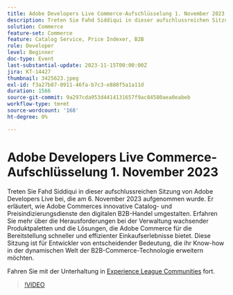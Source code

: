 ```yaml
---
title: Adobe Developers Live Commerce-Aufschlüsselung 1. November 2023
description: Treten Sie Fahd Siddiqui in dieser aufschlussreichen Sitzung von Adobe Developers Live bei, die am 6. November 2023 aufgenommen wurde. Er erläutert, wie Adobe Commerces innovative Catalog- und Preisindizierungsdienste den digitalen B2B-Handel umgestalten. Erfahren Sie mehr über die Herausforderungen bei der Verwaltung wachsender Produktpaletten und die Lösungen, die Adobe Commerce für die Bereitstellung schneller und effizienter Einkaufserlebnisse bietet. Diese Sitzung ist für Entwickler von entscheidender Bedeutung, die ihr Know-how in der dynamischen Welt der B2B-Commerce-Technologie erweitern möchten.
solution: Commerce
feature-set: Commerce
feature: Catalog Service, Price Indexer, B2B
role: Developer
level: Beginner
doc-type: Event
last-substantial-update: 2023-11-15T00:00:00Z
jira: KT-14427
thumbnail: 3425623.jpeg
exl-id: f3a27b87-0911-46fa-b7c3-e880f5a1a11d
duration: 1566
source-git-commit: 9a297cda953d4414131657f9ac84580aea0eabeb
workflow-type: tm+mt
source-wordcount: '168'
ht-degree: 0%

---
```


# Adobe Developers Live Commerce-Aufschlüsselung 1. November 2023

Treten Sie Fahd Siddiqui in dieser aufschlussreichen Sitzung von Adobe Developers Live bei, die am 6. November 2023 aufgenommen wurde. Er erläutert, wie Adobe Commerces innovative Catalog- und Preisindizierungsdienste den digitalen B2B-Handel umgestalten. Erfahren Sie mehr über die Herausforderungen bei der Verwaltung wachsender Produktpaletten und die Lösungen, die Adobe Commerce für die Bereitstellung schneller und effizienter Einkaufserlebnisse bietet. Diese Sitzung ist für Entwickler von entscheidender Bedeutung, die ihr Know-how in der dynamischen Welt der B2B-Commerce-Technologie erweitern möchten.

Fahren Sie mit der Unterhaltung in [Experience League Communities](https://adobe.ly/3rJfZcN) fort.

>[!VIDEO](https://video.tv.adobe.com/v/3425623/?learn=on)
